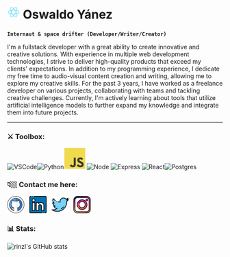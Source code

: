 
# <img src="react.gif" alt= 'react' width="30px"> Oswaldo Yánez

**`Internaut & space drifter (Developer/Writer/Creator)`**

I'm a fullstack developer with a great ability to create innovative and creative solutions. With experience in multiple web development technologies, I strive to deliver high-quality products that exceed my clients' expectations. In addition to my programming experience, I dedicate my free time to audio-visual content creation and writing, allowing me to explore my creative skills. For the past 3 years, I have worked as a freelance developer on various projects, collaborating with teams and tackling creative challenges. Currently, I'm actively learning about tools that utilize artificial intelligence models to further expand my knowledge and integrate them into future projects.



  
---


### ⚔️ Toolbox:
<img src="https://cdn.jsdelivr.net/gh/devicons/devicon/icons/vscode/vscode-original.svg" alt="VSCode" width="50" height="50" /><img src="https://cdn.jsdelivr.net/gh/devicons/devicon/icons/python/python-original.svg" alt="Python" width="50" height="50"/><img  src="https://raw.githubusercontent.com/devicons/devicon/1119b9f84c0290e0f0b38982099a2bd027a48bf1/icons/javascript/javascript-original.svg" alt="JavaScript" width="50" height="50"/>  <img src="https://cdn.jsdelivr.net/gh/devicons/devicon/icons/nodejs/nodejs-original.svg" alt="Node" width="50" height="50" /> <img src="https://cdn.jsdelivr.net/gh/devicons/devicon/icons/express/express-original.svg" alt="Express" width="50" height="50"/> <img src="https://cdn.jsdelivr.net/gh/devicons/devicon/icons/react/react-original.svg" alt="React" width="50" height="50" /><img src="https://cdn.jsdelivr.net/gh/devicons/devicon/icons/postgresql/postgresql-original.svg" alt="Postgres" width="50" height="50" />
          
          
          



### 👇🏼  Contact me here:
<div title = 'social-media' align='left'>
   <a href="https://github.com/rinzldev" target="_blank">
   <img alt= 'github' height="40" src="github.png"></a>&nbsp;&nbsp;
   <a href="https://www.linkedin.com/in/oswaldo-rinzlrdev/" target="_blank">
   <img alt='linkedin' height="40" src="linkedin.png"></a>&nbsp;&nbsp;
   <a href="https://twitter.com/rinzldev" target="_blank"> 
   <img alt= 'twitter' height="40" src="twitter.png"></a>&nbsp;&nbsp;
   <a href="https://instagram.com/rinzldev?igshid=ZGUzMzM3NWJiOQ==" target="_blank">
   <img alt= 'instagram' height="40" src="instagram.png"></a>&nbsp;&nbsp;
</div>

### 📊 Stats:

![rinzl's GitHub stats](https://github-readme-stats.vercel.app/api?username=rinzldev&show_icons=true&theme=radical)


#


<!--
**rinzldev/rinzldev** is a ✨ _special_ ✨ repository because its `README.md` (this file) appears on your GitHub profile.

Here are some ideas to get you started:

- 🔭 I’m currently working on ...
- 🌱 I’m currently learning ...
- 👯 I’m looking to collaborate on ...
- 🤔 I’m looking for help with ...
- 💬 Ask me about ...
- 📫 How to reach me: ...
- 😄 Pronouns: ...
- ⚡ Fun fact: ...
-->
